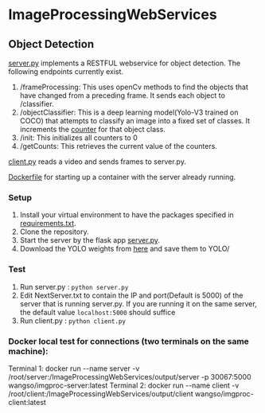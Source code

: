 # ImageProcessingWebServices

## Object Detection
[server.py](https://github.com/Blowoffvalve/ImageProcessingWebServices/blob/master/server.py) implements a RESTFUL webservice for object detection.
The following endpoints currently exist.

1. /frameProcessing: This uses openCv methods to find the objects that have changed from a preceding frame. It sends each object to /classifier.
2. /objectClassifier: This is a deep learning model(Yolo-V3 trained on COCO) that attempts to classify an image into a fixed set of classes. It increments the [counter](https://github.com/Blowoffvalve/ImageProcessingWebServices/blob/master/output.txt) for that object class.
3. /init: This initializes all counters to 0
4. /getCounts: This retrieves the current value of the counters.

[client.py](https://github.com/Blowoffvalve/ImageProcessingWebServices/blob/master/client.py) reads a video and sends frames to server.py.

[Dockerfile](https://github.com/Blowoffvalve/ImageProcessingWebServices/blob/master/Dockerfile) for starting up a container with the server already running.

### Setup
1. Install your virtual environment to have the packages specified in [requirements.txt](https://github.com/Blowoffvalve/ImageProcessingWebServices/blob/master/requirements.txt).
2. Clone the repository.
2. Start the server by the flask app [server.py](https://github.com/Blowoffvalve/ImageProcessingWebServices/blob/master/server.py).
3. Download the YOLO weights from [here](https://t.dripemail2.com/c/eyJhY2NvdW50X2lkIjoiNDc2ODQyOSIsImRlbGl2ZXJ5X2lkIjoiNjA5MjA5NTM2NCIsInVybCI6Imh0dHBzOi8vczMtdXMtd2VzdC0yLmFtYXpvbmF3cy5jb20vc3RhdGljLnB5aW1hZ2VzZWFyY2guY29tL29wZW5jdi15b2xvL3lvbG8tb2JqZWN0LWRldGVjdGlvbi56aXA_X19zPXFhZWJ1cHdpeGlzbjdmb2JqZnMzIn0) and save them to YOLO/

### Test
1. Run server.py : `python server.py`
2. Edit NextServer.txt to contain the IP and port(Default is 5000) of the server that is running server.py. If you are running it on the same server, the default value `localhost:5000` should suffice
3. Run client.py : `python client.py`


### Docker local test for connections (two terminals on the same machine):
Terminal 1:  docker run --name server -v /root/server:/ImageProcessingWebServices/output/server -p 30067:5000 wangso/imgproc-server:latest
Terminal 2:  docker run --name client -v /root/client:/ImageProcessingWebServices/output/client wangso/imgproc-client:latest